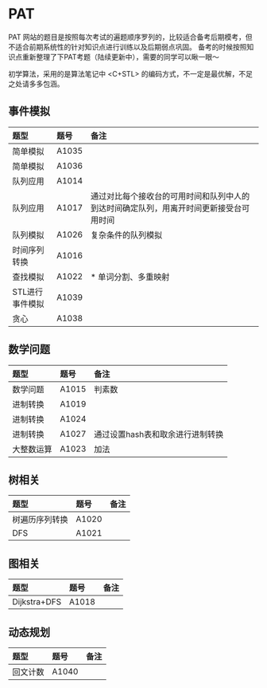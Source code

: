 # PAT

PAT 网站的题目是按照每次考试的遍题顺序罗列的，比较适合备考后期模考，但不适合前期系统性的针对知识点进行训练以及后期弱点巩固。
备考的时候按照知识点重新整理了下PAT考题（陆续更新中），需要的同学可以瞅一眼～

初学算法，采用的是算法笔记中 <C+STL> 的编码方式，不一定是最优解，不足之处请多多包涵。

## 事件模拟
| 题型 | 题号 | 备注 |
| :-------------------  | :------------------- | :------------------- |
| 简单模拟 | A1035 |  |
| 简单模拟 | A1036 |  |
| 队列应用 | A1014 |  |
| 队列应用 | A1017 | 通过对比每个接收台的可用时间和队列中人的到达时间确定队列，用离开时间更新接受台可用时间 |
| 队列模拟 | A1026 | 复杂条件的队列模拟 |
| 时间序列转换 | A1016 |  |
| 查找模拟 | A1022 | * 单词分割、多重映射 |
| STL进行事件模拟 | A1039 | |
| 贪心 | A1038 | |

## 数学问题
| 题型 | 题号 | 备注 |
| :-------------------  | :------------------- | :------------------- |
| 数学问题 | A1015 | 判素数 |
| 进制转换 | A1019 |  |
| 进制转换 | A1024 |  |
| 进制转换 | A1027 | 通过设置hash表和取余进行进制转换 |
| 大整数运算 | A1023 | 加法 |

## 树相关

| 题型 | 题号 | 备注 |
| :-------------------  | :------------------- | :------------------- |
| 树遍历序列转换 | A1020 |  |
| DFS | A1021 |  |

## 图相关
| 题型 | 题号 | 备注 |
| :-------------------  | :------------------- | :------------------- |
| Dijkstra+DFS | A1018 |  |

## 动态规划
| 题型 | 题号 | 备注 |
| :-------------------  | :------------------- | :------------------- |
| 回文计数 | A1040 |  |

